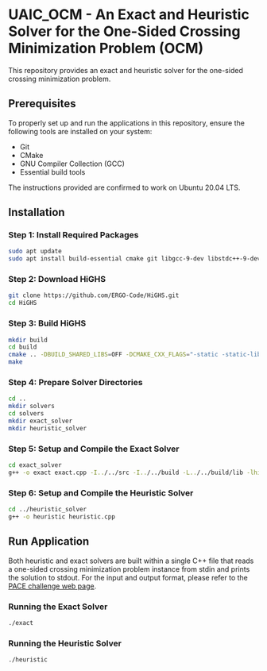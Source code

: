 
# UAIC_OCM - An Exact and Heuristic Solver for the One-Sided Crossing Minimization Problem (OCM)

This repository provides an exact and heuristic solver for the one-sided crossing minimization problem.

## Prerequisites

To properly set up and run the applications in this repository, ensure the following tools are installed on your system:
- Git
- CMake
- GNU Compiler Collection (GCC)
- Essential build tools

The instructions provided are confirmed to work on Ubuntu 20.04 LTS.

## Installation

### Step 1: Install Required Packages

```bash
sudo apt update
sudo apt install build-essential cmake git libgcc-9-dev libstdc++-9-dev -y
```

### Step 2: Download HiGHS

```bash
git clone https://github.com/ERGO-Code/HiGHS.git
cd HiGHS
```

### Step 3: Build HiGHS

```bash
mkdir build
cd build
cmake .. -DBUILD_SHARED_LIBS=OFF -DCMAKE_CXX_FLAGS="-static -static-libgcc -static-libstdc++" -DCMAKE_EXE_LINKER_FLAGS="-static"
make
```

### Step 4: Prepare Solver Directories

```bash
cd ..
mkdir solvers
cd solvers
mkdir exact_solver
mkdir heuristic_solver
```

### Step 5: Setup and Compile the Exact Solver

```bash
cd exact_solver
g++ -o exact exact.cpp -I../../src -I../../build -L../../build/lib -lhighs -static
```

### Step 6: Setup and Compile the Heuristic Solver

```bash
cd ../heuristic_solver
g++ -o heuristic heuristic.cpp
```

## Run Application

Both heuristic and exact solvers are built within a single C++ file that reads a one-sided crossing minimization problem instance from stdin and prints the solution to stdout. 
For the input and output format, please refer to the [PACE challenge web page](https://pacechallenge.org/2024/io/).

### Running the Exact Solver

```bash
./exact
```

### Running the Heuristic Solver

```bash
./heuristic
```


